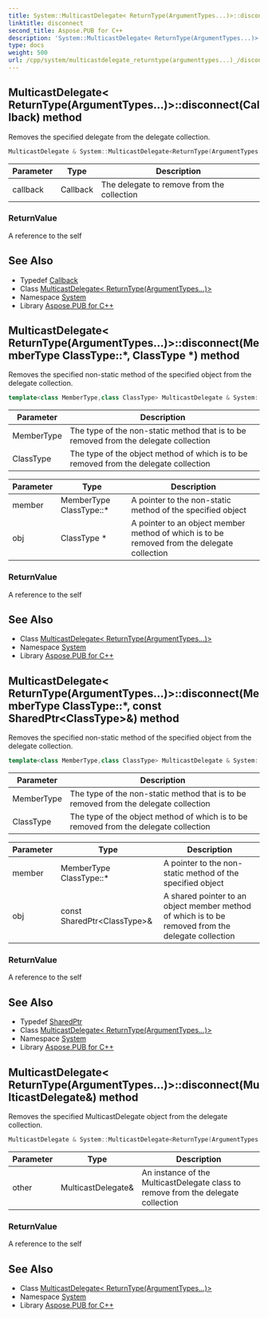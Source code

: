 ```yaml
---
title: System::MulticastDelegate< ReturnType(ArgumentTypes...)>::disconnect method
linktitle: disconnect
second_title: Aspose.PUB for C++
description: 'System::MulticastDelegate< ReturnType(ArgumentTypes...)>::disconnect method. Removes the specified delegate from the delegate collection in C++.'
type: docs
weight: 500
url: /cpp/system/multicastdelegate_returntype(argumenttypes...)_/disconnect/
---
```

## MulticastDelegate< ReturnType(ArgumentTypes...)>::disconnect(Callback) method


Removes the specified delegate from the delegate collection.

```cpp
MulticastDelegate & System::MulticastDelegate<ReturnType(ArgumentTypes...)>::disconnect(Callback callback)
```


| Parameter | Type | Description |
| --- | --- | --- |
| callback | Callback | The delegate to remove from the collection |

### ReturnValue

A reference to the self

## See Also

* Typedef [Callback](../callback/)
* Class [MulticastDelegate< ReturnType(ArgumentTypes...)>](../)
* Namespace [System](../../)
* Library [Aspose.PUB for C++](../../../)
## MulticastDelegate< ReturnType(ArgumentTypes...)>::disconnect(MemberType ClassType::*, ClassType *) method


Removes the specified non-static method of the specified object from the delegate collection.

```cpp
template<class MemberType,class ClassType> MulticastDelegate & System::MulticastDelegate<ReturnType(ArgumentTypes...)>::disconnect(MemberType ClassType::*member, ClassType *obj)
```


| Parameter | Description |
| --- | --- |
| MemberType | The type of the non-static method that is to be removed from the delegate collection |
| ClassType | The type of the object method of which is to be removed from the delegate collection |

| Parameter | Type | Description |
| --- | --- | --- |
| member | MemberType ClassType::* | A pointer to the non-static method of the specified object |
| obj | ClassType * | A pointer to an object member method of which is to be removed from the delegate collection |

### ReturnValue

A reference to the self

## See Also

* Class [MulticastDelegate< ReturnType(ArgumentTypes...)>](../)
* Namespace [System](../../)
* Library [Aspose.PUB for C++](../../../)
## MulticastDelegate< ReturnType(ArgumentTypes...)>::disconnect(MemberType ClassType::*, const SharedPtr\<ClassType\>\&) method


Removes the specified non-static method of the specified object from the delegate collection.

```cpp
template<class MemberType,class ClassType> MulticastDelegate & System::MulticastDelegate<ReturnType(ArgumentTypes...)>::disconnect(MemberType ClassType::*member, const SharedPtr<ClassType> &obj)
```


| Parameter | Description |
| --- | --- |
| MemberType | The type of the non-static method that is to be removed from the delegate collection |
| ClassType | The type of the object method of which is to be removed from the delegate collection |

| Parameter | Type | Description |
| --- | --- | --- |
| member | MemberType ClassType::* | A pointer to the non-static method of the specified object |
| obj | const SharedPtr\<ClassType\>\& | A shared pointer to an object member method of which is to be removed from the delegate collection |

### ReturnValue

A reference to the self

## See Also

* Typedef [SharedPtr](../../sharedptr/)
* Class [MulticastDelegate< ReturnType(ArgumentTypes...)>](../)
* Namespace [System](../../)
* Library [Aspose.PUB for C++](../../../)
## MulticastDelegate< ReturnType(ArgumentTypes...)>::disconnect(MulticastDelegate\&) method


Removes the specified MulticastDelegate object from the delegate collection.

```cpp
MulticastDelegate & System::MulticastDelegate<ReturnType(ArgumentTypes...)>::disconnect(MulticastDelegate &other)
```


| Parameter | Type | Description |
| --- | --- | --- |
| other | MulticastDelegate\& | An instance of the MulticastDelegate class to remove from the delegate collection |

### ReturnValue

A reference to the self

## See Also

* Class [MulticastDelegate< ReturnType(ArgumentTypes...)>](../)
* Namespace [System](../../)
* Library [Aspose.PUB for C++](../../../)
